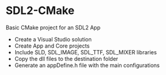 # SDL2-CMake
Basic CMake project for an SDL2 App

- Create a Visual Studio solution
- Create App and Core projects
- Include SLD, SDL_IMAGE, SDL_TTF, SDL_MIXER libraries
- Copy the dll files to the destination folder
- Generate an appDefine.h file with the main configurations